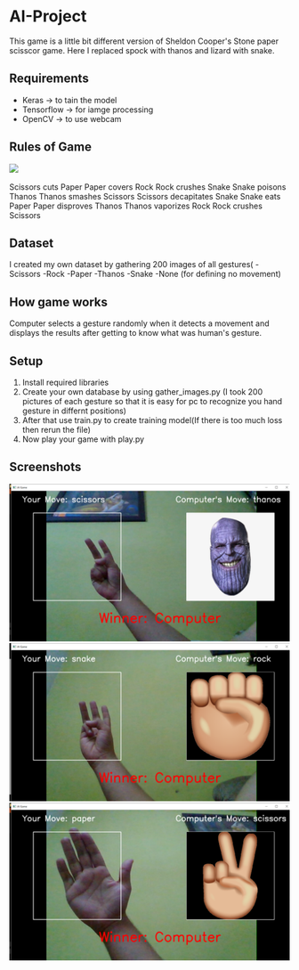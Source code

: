# AI-Project
This game is a little bit different version of Sheldon Cooper's Stone paper scisscor game. Here I replaced spock with thanos and lizard with snake. 

## Requirements
- Keras -> to tain the model
- Tensorflow -> for iamge processing
- OpenCV -> to use webcam

## Rules of Game
![](images/rules.png)

Scissors cuts Paper
Paper covers Rock
Rock crushes Snake
Snake poisons Thanos
Thanos smashes Scissors
Scissors decapitates Snake
Snake eats Paper
Paper disproves Thanos
Thanos vaporizes Rock
Rock crushes Scissors

## Dataset
I created my own dataset by gathering 200 images of all gestures(
-Scissors
-Rock
-Paper 
-Thanos
-Snake
-None (for defining no movement)

## How game works
Computer selects a gesture randomly when it detects a movement and displays the results after getting to know what was human's gesture.

## Setup
1. Install required libraries
2. Create your own database by using gather_images.py (I took 200 pictures of each gesture so that it is easy for pc to recognize you hand gesture in differnt positions)
3. After that use train.py to create training model(If there is too much loss then rerun the file)
4. Now play your game with play.py

## Screenshots
![](images/ss1.png)
![](images/ss2.png)
![](images/ss3.png)






